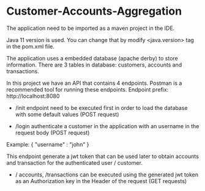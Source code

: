 # Customer-Accounts-Aggregation

The application need to be imported as a maven project in the IDE.

Java 11 version is used. You can change that by modify <java.version> tag in the pom.xml file.

The application uses a embedded database (apache derby) to store information.
There are 3 tables in database:  customers, accounts and transactions.

In this project we have an API that contains 4 endpoints.
Postman is a recommended tool for running these endpoints.
Endpoint prefix: http://localhost:8080

- /init endpoint need to be executed first in order to load the database with some default values (POST request)

- /login authenticate a customer in the application with an username in the request body (POST request)
 
 Example:
 {
    "username" : "john"
 }
 
 This endpoint generate a jwt token that can be used later to obtain accounts and transaction for the authenticated user / customer.

- / accounts, /transactions can be executed using the generated jwt token as an Authorization key in the Header of the request (GET requests)
